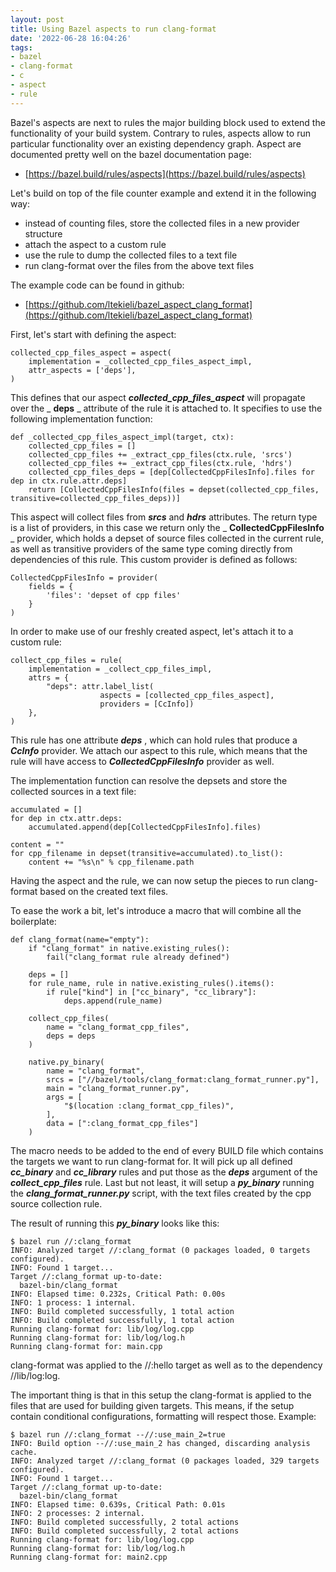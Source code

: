 ```yaml
---
layout: post
title: Using Bazel aspects to run clang-format
date: '2022-06-28 16:04:26'
tags:
- bazel
- clang-format
- c
- aspect
- rule
---
```


Bazel's aspects are next to rules the major building block used to extend the functionality of your build system. Contrary to rules, aspects allow to run particular functionality over an existing dependency graph. Aspect are documented pretty well on the bazel documentation page:

- [https://bazel.build/rules/aspects](https://bazel.build/rules/aspects)


Let's build on top of the file counter example and extend it in the following way:

- instead of counting files, store the collected files in a new provider structure
- attach the aspect to a custom rule
- use the rule to dump the collected files to a text file
- run clang-format over the files from the above text files

The example code can be found in github:
- [https://github.com/ltekieli/bazel_aspect_clang_format](https://github.com/ltekieli/bazel_aspect_clang_format)

First, let's start with defining the aspect:

    collected_cpp_files_aspect = aspect(
        implementation = _collected_cpp_files_aspect_impl,
        attr_aspects = ['deps'],
    )

This defines that our aspect **_collected\_cpp\_files\_aspect_** will propagate over the _ **deps** _ attribute of the rule it is attached to. It specifies to use the following implementation function:

    def _collected_cpp_files_aspect_impl(target, ctx):
        collected_cpp_files = []
        collected_cpp_files += _extract_cpp_files(ctx.rule, 'srcs')
        collected_cpp_files += _extract_cpp_files(ctx.rule, 'hdrs')
        collected_cpp_files_deps = [dep[CollectedCppFilesInfo].files for dep in ctx.rule.attr.deps]
        return [CollectedCppFilesInfo(files = depset(collected_cpp_files, transitive=collected_cpp_files_deps))]

This aspect will collect files from **_srcs_** and **_hdrs_** attributes. The return type is a list of providers, in this case we return only the _ **CollectedCppFilesInfo** _ provider, which holds a depset of source files collected in the current rule, as well as transitive providers of the same type coming directly from dependencies of this rule. This custom provider is defined as follows:

    CollectedCppFilesInfo = provider(
        fields = {
            'files': 'depset of cpp files'
        }
    )

In order to make use of our freshly created aspect, let's attach it to a custom rule:

    collect_cpp_files = rule(
        implementation = _collect_cpp_files_impl,
        attrs = {
            "deps": attr.label_list(
                        aspects = [collected_cpp_files_aspect],
                        providers = [CcInfo])
        },
    )

This rule has one attribute **_deps_** , which can hold rules that produce a **_CcInfo_** provider. We attach our aspect to this rule, which means that the rule will have access to **_CollectedCppFilesInfo_** provider as well.

The implementation function can resolve the depsets and store the collected sources in a text file:

    accumulated = []
    for dep in ctx.attr.deps:
        accumulated.append(dep[CollectedCppFilesInfo].files)
    
    content = ""
    for cpp_filename in depset(transitive=accumulated).to_list():
        content += "%s\n" % cpp_filename.path

Having the aspect and the rule, we can now setup the pieces to run clang-format based on the created text files.

To ease the work a bit, let's introduce a macro that will combine all the boilerplate:

    def clang_format(name="empty"):
        if "clang_format" in native.existing_rules():
            fail("clang_format rule already defined")
    
        deps = []
        for rule_name, rule in native.existing_rules().items():
            if rule["kind"] in ["cc_binary", "cc_library"]:
                deps.append(rule_name)
    
        collect_cpp_files(
            name = "clang_format_cpp_files",
            deps = deps
        )
    
        native.py_binary(
            name = "clang_format",
            srcs = ["//bazel/tools/clang_format:clang_format_runner.py"],
            main = "clang_format_runner.py",
            args = [
                "$(location :clang_format_cpp_files)",
            ],
            data = [":clang_format_cpp_files"]
        )

The macro needs to be added to the end of every BUILD file which contains the targets we want to run clang-format for. It will pick up all defined **_cc\_binary_** and **_cc\_library_** rules and put those as the **_deps_** argument of the **_collect\_cpp\_files_** rule. Last but not least, it will setup a **_py\_binary_** running the **_clang\_format\_runner.py_** script, with the text files created by the cpp source collection rule.

The result of running this **_py\_binary_** looks like this:

    $ bazel run //:clang_format 
    INFO: Analyzed target //:clang_format (0 packages loaded, 0 targets configured).
    INFO: Found 1 target...
    Target //:clang_format up-to-date:
      bazel-bin/clang_format
    INFO: Elapsed time: 0.232s, Critical Path: 0.00s
    INFO: 1 process: 1 internal.
    INFO: Build completed successfully, 1 total action
    INFO: Build completed successfully, 1 total action
    Running clang-format for: lib/log/log.cpp
    Running clang-format for: lib/log/log.h
    Running clang-format for: main.cpp

clang-format was applied to the //:hello target as well as to the dependency //lib/log:log.

The important thing is that in this setup the clang-format is applied to the files that are used for building given targets. This means, if the setup contain conditional configurations, formatting will respect those. Example:

    $ bazel run //:clang_format --//:use_main_2=true
    INFO: Build option --//:use_main_2 has changed, discarding analysis cache.
    INFO: Analyzed target //:clang_format (0 packages loaded, 329 targets configured).
    INFO: Found 1 target...
    Target //:clang_format up-to-date:
      bazel-bin/clang_format
    INFO: Elapsed time: 0.639s, Critical Path: 0.01s
    INFO: 2 processes: 2 internal.
    INFO: Build completed successfully, 2 total actions
    INFO: Build completed successfully, 2 total actions
    Running clang-format for: lib/log/log.cpp
    Running clang-format for: lib/log/log.h
    Running clang-format for: main2.cpp

